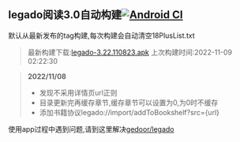 ## legado阅读3.0自动构建[![Android CI](https://github.com/10bits/gedoor-Build/workflows/Android%20CI/badge.svg)](https://github.com/10bits/gedoor-Build/actions)

默认从最新发布的tag构建,每次构建会自动清空18PlusList.txt

> 最新构建下载:[legado-3.22.110823.apk](https://github.com/10bits/gedoor-Build/releases/download/legado-3.22.110823/legado-3.22.110823.apk) 上次构建时间:2022-11-09 02:22:30
<!--start-->
> **2022/11/08**
> 
> * 发现不采用详情页url正则
> * 目录更新完再缓存章节,缓存章节可以设置为0,为0时不缓存
> * 添加书籍协议legado://import/addToBookshelf?src={url}
<!--end-->
  
使用app过程中遇到问题,请到这里解决[gedoor/legado](https://github.com/gedoor/legado/issues)

